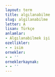 ```yaml
---
layout: term
title: algılanabilme
slug: algilanabilme
letter: A
lisan: Türkçe
anlamlar:
- Algılanabilmek işi
ozellikler:
- - isim
ornekler:
- - ''
orneklerkaynak:
- - ''
---
```

